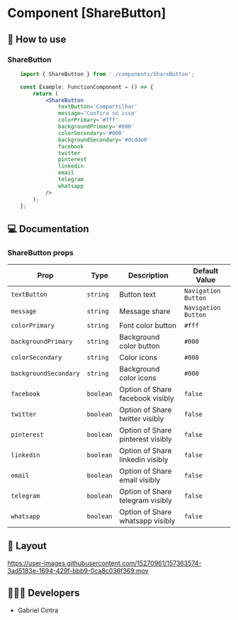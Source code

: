 # Component [ShareButton]


## 🚀 How to use

### ShareButton
```jsx
    import { ShareButton } from './components/ShareButton';

    const Example: FunctionComponent = () => {
        return (
            <ShareButton
                textButton='Compartilhar'
                message='Confira só isso'
                colorPrimary='#fff'
                backgroundPrimary='#000'
                colorSecondary='#000'
                backgroundSecondary='#dcdde0'
                facebook
                twitter
                pinterest
                linkedin
                email
                telegram
                whatsapp
            />
        );
    };

```

## 💻 Documentation

### ShareButton props

| Prop | Type | Description                                                                                                                                         | Default Value |
| --------- | -------- | ------------------------------------------------------------------------------------------------------------------------------------------------------- | ----------------- |
| `textButton`  | `string` | Button text | `Navigation Button`|
| `message`  | `string` | Message share | `Navigation Button`|
| `colorPrimary`  | `string` | Font color button | `#fff`|
| `backgroundPrimary`  | `string` | Background color button | `#000`|
| `colorSecondary`  | `string` | Color icons | `#000`|
| `backgroundSecondary`  | `string` | Background color icons | `#000`|
| `facebook`  | `boolean` | Option of Share facebook visibly | `false`|
| `twitter`  | `boolean` | Option of Share twitter visibly | `false`|
| `pinterest`  | `boolean` | Option of Share pinterest visibly | `false`|
| `linkedin`  | `boolean` | Option of Share linkedin visibly | `false`|
| `email`  | `boolean` | Option of Share email visibly | `false`|
| `telegram`  | `boolean` | Option of Share telegram visibly | `false`|
| `whatsapp`  | `boolean` | Option of Share whatsapp visibly | `false`|

## 🔖 Layout

<p align="center">
    

https://user-images.githubusercontent.com/15270961/157363574-3ad5183e-1694-429f-bbb9-0ca8c036f369.mov
    

</p>

## 👨🏻‍💻 Developers
- Gabriel Cintra


